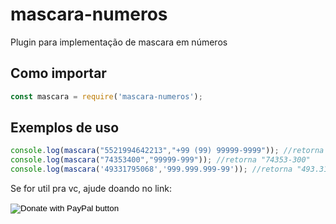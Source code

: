 # mascara-numeros
Plugin para implementação de mascara em números

## Como importar

```js
const mascara = require('mascara-numeros');
```

## Exemplos de uso

```js
console.log(mascara("5521994642213","+99 (99) 99999-9999")); //retorna "+55 (21) 99464-2213"
console.log(mascara("74353400","99999-999")); //retorna "74353-300"
console.log(mascara('49331795068','999.999.999-99')); //retorna "493.317.950-68"
```

Se for util pra vc, ajude doando no link:
<form action="https://www.paypal.com/cgi-bin/webscr" method="post" target="_top">
<input type="hidden" name="cmd" value="_s-xclick" />
<input type="hidden" name="hosted_button_id" value="328GDK9VYZSZC" />
<input type="image" src="https://www.paypalobjects.com/en_US/i/btn/btn_donateCC_LG.gif" border="0" name="submit" title="PayPal - The safer, easier way to pay online!" alt="Donate with PayPal button" />
<img alt="" border="0" src="https://www.paypal.com/en_BR/i/scr/pixel.gif" width="1" height="1" />
</form>

